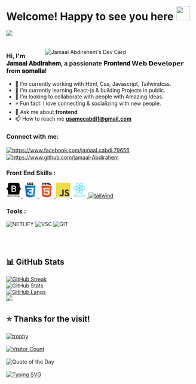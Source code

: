

<!--
**jamaal-Abdirahem/jamaal-Abdirahem** is a ✨ _special_ ✨ repository because its `README.md` (this file) appears on your GitHub profile.

Here are some ideas to get you started:

- 🔭 I’m currently working on ...
- 🌱 I’m currently learning ...
- 👯 I’m looking to collaborate on ...
- 🤔 I’m looking for help with ...
- 💬 Ask me about ...
- 📫 How to reach me: ...
- 😄 Pronouns: ...
- ⚡ Fun fact: ...
-->
# Welcome! Happy to see you here <img src="https://raw.githubusercontent.com/jamaal-Abdirahem/Ayush-Kanduri/master/wave.gif" width="37px" height="37px" />

<!-- <img src="https://media.giphy.com/media/xUPGGDNsLvqsBOhuU0/giphy.gif" width="280px" height="200px" /> -->

<img src="https://mir-s3-cdn-cf.behance.net/project_modules/max_1200/79731568097599.5b50bca477735.jpg"/>

<br />
<br />


<a href="https://app.daily.dev/jamaalAbdirahem"><img src="https://api.daily.dev/devcards/e700830eca484f5c989853f8a3a5133d.png?r=ktu" width="400" alt="Jamaal Abdirahem's Dev Card" align="right"/>
</a>

### Hi, I'm 𝐉𝐚𝐦𝐚𝐚𝐥 𝐀𝐛𝐝𝐢𝐫𝐚𝐡𝐞𝐦, a passionate 𝐅𝐫𝐨𝐧𝐭𝐞𝐧𝐝 𝗪𝗲𝗯 𝗗𝗲𝘃𝗲𝗹𝗼𝗽𝗲𝗿 from 𝐬𝐨𝐦𝐚𝐥𝐢𝐚!
- 🔭 I’m currently working with Html, Css, Javascript, Tailwindcss.
- 🌱 I’m currently learning React-js & building Projects in public.
- 👯 I’m looking to collaborate with people with Amazing Ideas.
- ⚡ Fun fact: I love connecting & socializing with new people.
- 💬 Ask me about **frontend**
- 📫 How to reach me **usamecabdi1@gmail.com**

<h3 align="left">Connect with me:</h3>
<p align="left">

<a href="https://fb.com/https://www.facebook.com/jamaal.cabdi.79656" target="blank"><img align="center" src="https://raw.githubusercontent.com/rahuldkjain/github-profile-readme-generator/master/src/images/icons/Social/facebook.svg" alt="https://www.facebook.com/jamaal.cabdi.79656" height="30" width="40" /></a>
<a href="https://gh.com/https://www.facebook.com/jamaal-Abdirahem" target="blank"><img align="center" src="https://raw.githubusercontent.com/rahuldkjain/github-profile-readme-generator/master/src/images/icons/Social/github.svg" alt="https://www.github.com/jamaal-Abdirahem" height="30" width="40" /></a>
</p>

### Front End Skills :
<!--[JAVASCRIPT](https://img.shields.io/badge/JavaScript-323330?style=for-the-badge&logo=javascript&logoColor=F7DF1E)
![HTML5](https://img.shields.io/badge/HTML5-E34F26?style=for-the-badge&logo=html5&logoColor=white)
![CSS3](https://img.shields.io/badge/CSS3-1572B6?style=for-the-badge&logo=css3&logoColor=white)
![SASS](https://img.shields.io/badge/Sass-CC6699?style=for-the-badge&logo=sass&logoColor=white)
![BOOTSTRAP](https://img.shields.io/badge/Bootstrap-563D7C?style=for-the-badge&logo=bootstrap&logoColor=white)
![REACT](https://img.shields.io/badge/React-20232A?style=for-the-badge&logo=react&logoColor=61DAFB)
<h3 align="left">Languages and Tools:</h3> -->
<p align="left"> <a href="https://getbootstrap.com" target="_blank" rel="noreferrer"> <img src="https://raw.githubusercontent.com/devicons/devicon/master/icons/bootstrap/bootstrap-plain-wordmark.svg" alt="bootstrap" width="40" height="40"/> </a> <a href="https://www.w3schools.com/css/" target="_blank" rel="noreferrer"> <img src="https://raw.githubusercontent.com/devicons/devicon/master/icons/css3/css3-original-wordmark.svg" alt="css3" width="40" height="40"/> </a> <a href="https://www.w3.org/html/" target="_blank" rel="noreferrer"> <img src="https://raw.githubusercontent.com/devicons/devicon/master/icons/html5/html5-original-wordmark.svg" alt="html5" width="40" height="40"/> </a> <a href="https://developer.mozilla.org/en-US/docs/Web/JavaScript" target="_blank" rel="noreferrer"> <img src="https://raw.githubusercontent.com/devicons/devicon/master/icons/javascript/javascript-original.svg" alt="javascript" width="40" height="40"/> </a> <a href="https://reactjs.org/" target="_blank" rel="noreferrer"> <img src="https://raw.githubusercontent.com/devicons/devicon/master/icons/react/react-original-wordmark.svg" alt="react" width="40" height="40"/> </a> <a href="https://tailwindcss.com/" target="_blank" rel="noreferrer"> <img src="https://www.vectorlogo.zone/logos/tailwindcss/tailwindcss-icon.svg" alt="tailwind" width="40" height="40"/> </a> </p>

### Tools :
![NETLIFY](https://img.shields.io/badge/Netlify-00C7B7?style=for-the-badge&logo=netlify&logoColor=white)
![VSC](https://img.shields.io/badge/Visual_Studio_Code-0078D4?style=for-the-badge&logo=visual%20studio%20code&logoColor=white)
![GIT](https://img.shields.io/badge/GIT-E44C30?style=for-the-badge&logo=git&logoColor=white)

<br />

<br />

## 📊 GitHub Stats

<p align="left">

[![GitHub Streak](https://github-readme-streak-stats.herokuapp.com?user=Jamaal-Abdirahem&theme=radical&hide_border=true&date_format=M%20j%5B%2C%20Y%5D)](https://git.io/streak-stats)
<br />
![GitHub Stats](https://github-readme-stats.vercel.app/api?username=Jamaal-Abdirahem&theme=radical&show_icons=true&hide_border=true)
<br />
[![GitHub Langs](https://github-readme-stats.vercel.app/api/top-langs/?username=Jamaal-Abdirahem&theme=radical&hide_border=true&layout=compact)](https://github.com/Jamaal-Abdirahem/github-readme-stats)
<br />
<img src="https://activity-graph.herokuapp.com/graph?username=Jamaal-Abdirahem&bg_color=0f2d3d&color=1cadfb&line=1cadfb&point=1cadfb&area=true&hide_border=true">

</p>


## ⭐ Thanks for the visit!

[![trophy](https://github-profile-trophy.vercel.app/?username=Jamaal-Abdirahem&theme=radical)](https://github.com/jamaal-Abdirahem)
<br />
<br />
[![Visitor Count](https://visitcount.itsvg.in/api?id=Jamaal-Abdirahem&icon=0&color=0)](https://visitcount.itsvg.in)
<br />
<br />
![Quote of the Day](https://quotes-github-readme.vercel.app/api?type=horizontal&theme=radical)
<br />
<br /> 
[![Typing SVG](https://readme-typing-svg.herokuapp.com?duration=6000&lines=%E2%80%9CBelieve+in+yourself.%E2%80%9D)](https://git.io/typing-svg)


